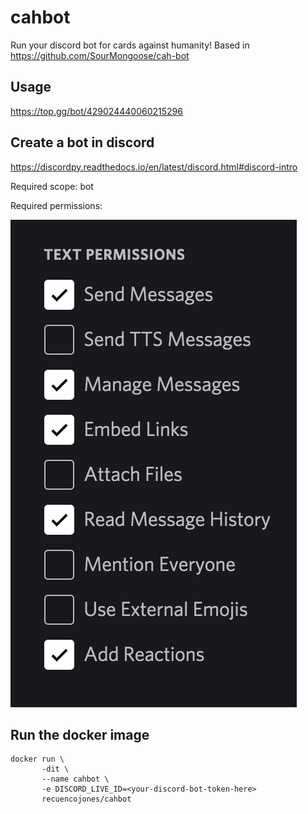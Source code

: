 # cahbot

Run your discord bot for cards against humanity!
Based in https://github.com/SourMongoose/cah-bot

## Usage

https://top.gg/bot/429024440060215296

## Create a bot in discord

https://discordpy.readthedocs.io/en/latest/discord.html#discord-intro

Required scope: bot

Required permissions:

![](permissions.png)

## Run the docker image

```
docker run \
       -dit \
       --name cahbot \
       -e DISCORD_LIVE_ID=<your-discord-bot-token-here>
       recuencojones/cahbot
```
